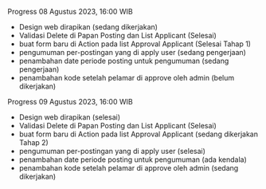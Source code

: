 Progress 08 Agustus 2023, 16:00 WIB
- Design web dirapikan (sedang dikerjakan)
- Validasi Delete di Papan Posting dan List Applicant (Selesai)
- buat form baru di Action pada list Approval Applicant (Selesai Tahap 1)
- pengumuman per-postingan yang di apply user (sedang pengerjaan)
- penambahan date periode posting untuk pengumuman (sedang pengerjaan)
- penambahan kode setelah pelamar di approve oleh admin (belum dikerjakan)

Progress 09 Agustus 2023, 16:00 WIB
- Design web dirapikan (selesai)
- Validasi Delete di Papan Posting dan List Applicant (Selesai)
- buat form baru di Action pada list Approval Applicant (sedang dikerjakan Tahap 2)
- pengumuman per-postingan yang di apply user (selesai)
- penambahan date periode posting untuk pengumuman (ada kendala)
- penambahan kode setelah pelamar di approve oleh admin (sedang dikerjakan)
